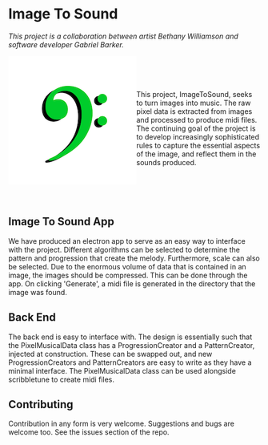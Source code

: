 # Image To Sound

_This project is a collaboration between artist Bethany Williamson and software developer Gabriel Barker._

<img align="left" src="img/ImageToSoundLogo2.png">
<br/>
<br/>
<br/>
<br/>
This project, ImageToSound, seeks to turn images into music. The raw pixel data is extracted from images and processed to produce midi files. The continuing goal of the project is to develop increasingly sophisticated rules to capture the essential aspects of the image, and reflect them in the sounds produced.
<br/>
<br/>
<br/>
<br/>
<br/>

## Image To Sound App

We have produced an electron app to serve as an easy way to interface with the project. Different algorithms can be selected to determine the pattern and progression that create the melody. Furthermore, scale can also be selected. Due to the enormous volume of data that is contained in an image, the images should be compressed. This can be done through the app. On clicking 'Generate', a midi file is generated in the directory that the image was found.

## Back End

The back end is easy to interface with. The design is essentially such that the PixelMusicalData class has a ProgressionCreator and a PatternCreator, injected at construction. These can be swapped out, and new ProgressionCreators and PatternCreators are easy to write as they have a minimal interface. The PixelMusicalData class can be used alongside scribbletune to create midi files.

## Contributing

Contribution in any form is very welcome. Suggestions and bugs are welcome too. See the issues section of the repo.
